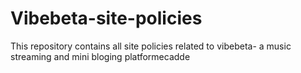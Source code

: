# Vibebeta-site-policies


This repository contains  all site policies related to vibebeta- a music streaming and mini bloging platformecadde